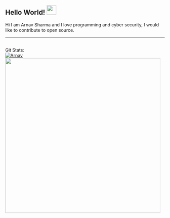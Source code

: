 ## Hello World! <img src="https://raw.githubusercontent.com/MartinHeinz/MartinHeinz/master/wave.gif" width="30px">
Hi I am Arnav Sharma and I love programming and cyber security, I would like to contribute to open source. 
<hr>
<br>Git Stats:
<br><a href="https://github.com/anuraghazra/github-readme-stats">
  <img src="https://github-readme-stats.vercel.app/api?username=A12N4V&show_icons=true&theme=gotham" alt="Arnav" />
</a>
<a href="https://github.com/anuraghazra/convoychat">
  <img src="https://github-readme-stats.vercel.app/api/top-langs/?username=A12N4V&&theme=gotham&layout=compact" width=490/>
</a>

